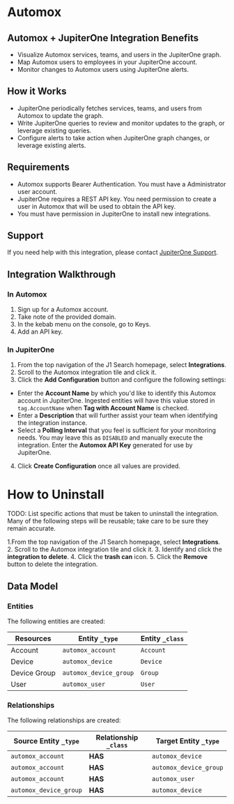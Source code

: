 # Automox

## Automox + JupiterOne Integration Benefits

- Visualize Automox services, teams, and users in the JupiterOne graph.
- Map Automox users to employees in your JupiterOne account.
- Monitor changes to Automox users using JupiterOne alerts.

## How it Works

- JupiterOne periodically fetches services, teams, and users from Automox to
  update the graph.
- Write JupiterOne queries to review and monitor updates to the graph, or
  leverage existing queries.
- Configure alerts to take action when JupiterOne graph changes, or leverage
  existing alerts.

## Requirements

- Automox supports Bearer Authentication. You must have a Administrator user
  account.
- JupiterOne requires a REST API key. You need permission to create a user in
  Automox that will be used to obtain the API key.
- You must have permission in JupiterOne to install new integrations.

## Support

If you need help with this integration, please contact
[JupiterOne Support](https://support.jupiterone.io).

## Integration Walkthrough

### In Automox

1. Sign up for a Automox account.
2. Take note of the provided domain.
3. In the kebab menu on the console, go to Keys.
4. Add an API key.

### In JupiterOne

1. From the top navigation of the J1 Search homepage, select **Integrations**.
2. Scroll to the Automox integration tile and click it.
3. Click the **Add Configuration** button and configure the following settings:

- Enter the **Account Name** by which you'd like to identify this Automox
  account in JupiterOne. Ingested entities will have this value stored in
  `tag.AccountName` when **Tag with Account Name** is checked.
- Enter a **Description** that will further assist your team when identifying
  the integration instance.
- Select a **Polling Interval** that you feel is sufficient for your monitoring
  needs. You may leave this as `DISABLED` and manually execute the integration.
  Enter the **Automox API Key** generated for use by JupiterOne. 

4. Click **Create Configuration** once all values are provided.

# How to Uninstall

TODO: List specific actions that must be taken to uninstall the integration.
Many of the following steps will be reusable; take care to be sure they remain
accurate.

1.From the top navigation of the J1 Search homepage, select **Integrations**.
2. Scroll to the Automox integration tile and click it.
3. Identify and click the **integration to delete**.
4. Click the **trash can** icon.
5. Click the **Remove** button to delete the integration.

<!-- {J1_DOCUMENTATION_MARKER_START} -->
<!--
********************************************************************************
NOTE: ALL OF THE FOLLOWING DOCUMENTATION IS GENERATED USING THE
"j1-integration document" COMMAND. DO NOT EDIT BY HAND! PLEASE SEE THE DEVELOPER
DOCUMENTATION FOR USAGE INFORMATION:

https://github.com/JupiterOne/sdk/blob/main/docs/integrations/development.md
********************************************************************************
-->

## Data Model

### Entities

The following entities are created:

| Resources    | Entity `_type`         | Entity `_class` |
| ------------ | ---------------------- | --------------- |
| Account      | `automox_account`      | `Account`       |
| Device       | `automox_device`       | `Device`        |
| Device Group | `automox_device_group` | `Group`         |
| User         | `automox_user`         | `User`          |

### Relationships

The following relationships are created:

| Source Entity `_type`  | Relationship `_class` | Target Entity `_type`  |
| ---------------------- | --------------------- | ---------------------- |
| `automox_account`      | **HAS**               | `automox_device`       |
| `automox_account`      | **HAS**               | `automox_device_group` |
| `automox_account`      | **HAS**               | `automox_user`         |
| `automox_device_group` | **HAS**               | `automox_device`       |

<!--
********************************************************************************
END OF GENERATED DOCUMENTATION AFTER BELOW MARKER
********************************************************************************
-->
<!-- {J1_DOCUMENTATION_MARKER_END} -->
